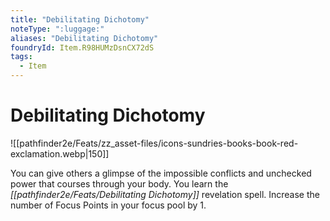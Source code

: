 ```yaml
---
title: "Debilitating Dichotomy"
noteType: ":luggage:"
aliases: "Debilitating Dichotomy"
foundryId: Item.R98HUMzDsnCX72dS
tags:
  - Item
---
```


# Debilitating Dichotomy
![[pathfinder2e/Feats/zz_asset-files/icons-sundries-books-book-red-exclamation.webp|150]]

You can give others a glimpse of the impossible conflicts and unchecked power that courses through your body. You learn the _[[pathfinder2e/Feats/Debilitating Dichotomy]]_ revelation spell. Increase the number of Focus Points in your focus pool by 1.

